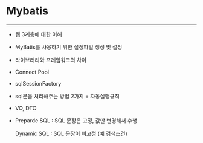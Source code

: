 # Mybatis
___


- 웹 3계층에 대한 이해
- MyBatis를 사용하기 위한 설정파일 생성 및 설정
- 라이브러리와 프레임워크의 차이
- Connect Pool
- sqlSessionFactory
- sql문을 처리해주는 방법 2가지 + 자동실행규칙
- VO, DTO
- Preparde SQL : SQL 문장은 고정, 값만 변경해서 수행

  Dynamic SQL : SQL 문장이 비고정 (예 검색조건)



